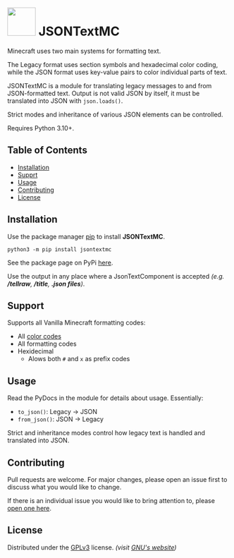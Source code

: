 <h1><img src="https://gitlab.com/whoatemybutte7/jsontextmc/-/raw/master/logo.png" width="64" height="64"> JSONTextMC</h1>

Minecraft uses two main systems for formatting text.

The Legacy format uses section symbols and hexadecimal color coding,
while the JSON format uses key-value pairs to color individual parts of text.

JSONTextMC is a module for translating legacy messages to and from JSON-formatted text.
Output is not valid JSON by itself, it must be translated into JSON with `json.loads()`.

Strict modes and inheritance of various JSON elements can be controlled.

Requires Python 3.10+.

## Table of Contents

- [Installation](#installation)
- [Supprt](#support)
- [Usage](#usage)
- [Contributing](#contributing)
- [License](#license)

## Installation

Use the package manager [pip](https://pip.pypa.io/en/stable/) to install **JSONTextMC**.

```shell script
python3 -m pip install jsontextmc
```

See the package page on PyPi [here](https://pypi.org/project/jsontextmc).

Use the output in any place where a JsonTextComponent is accepted *(e.g. **/tellraw**, **/title**, **.json files**)*.

## Support

Supports all Vanilla Minecraft formatting codes:

- All [color codes](https://minecraft.gamepedia.com/Formatting_codes#Color_codes)
- All formatting codes
- Hexidecimal
  - Alows both `#` and `x` as prefix codes

## Usage

Read the PyDocs in the module for details about usage. Essentially:
* ``to_json()``: Legacy -> JSON
* ``from_json()``: JSON -> Legacy

Strict and inheritance modes control how legacy text is handled and translated into JSON.

## Contributing

Pull requests are welcome. For major changes, please open an issue first to discuss what you would like to change.

If there is an individual issue you would like to bring attention to, please
[open one here](https://gitlab.com/whoatemybutter/jsontextmc/issues/new).

## License

Distributed under the [GPLv3](https://choosealicense.com/licenses/gpl-3.0/) license.
*(visit [GNU's website](https://www.gnu.org/licenses/gpl-3.0.en.html))*
